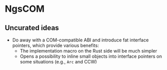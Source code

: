 # NgsCOM

## Uncurated ideas

- Do away with a COM-compatible ABI and introduce fat interface pointers, which provide various benefits:
    - The implementation macro on the Rust side will be much simpler
    - Opens a possibility to inline small objects into interface pointers on some situations (e.g., `Arc` and CCW)


